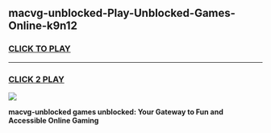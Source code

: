 
## macvg-unblocked-Play-Unblocked-Games-Online-k9n12
<h3>
<a href="https://premium76.site?title=macvg-unblocked&ref=25A">CLICK TO PLAY</a></h3>
<hr>

<h3>
<a href="https://premium76.site?title=macvg-unblocked&ref=25A">CLICK 2 PLAY</a>
  
</h3>

<a href="https://premium76.site?title=macvg-unblocked&ref=25A"><img src="https://clearcache.store/games.png"></a>


**macvg-unblocked games unblocked: Your Gateway to Fun and Accessible Online Gaming**

